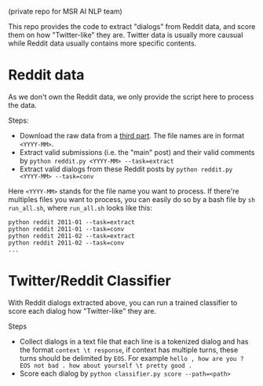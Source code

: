 (private repo for MSR AI NLP team)

This repo provides the code to extract "dialogs" from Reddit data, and score them on how "Twitter-like" they are. Twitter data is usually more causual while Reddit data usually contains more specific contents.
# Reddit data
As we don't own the Reddit data, we only provide the script here to process the data.

Steps:
* Download the raw data from a [third part](http://files.pushshift.io/reddit/comments/). The file names are in format `<YYYY-MM>`.
* Extract valid submissions (i.e. the "main" post) and their valid comments by `python reddit.py <YYYY-MM> --task=extract`
* Extract valid dialogs from these Reddit posts by `python reddit.py <YYYY-MM> --task=conv`

Here `<YYYY-MM>` stands for the file name you want to process. If there're multiples files you want to process, you can easily do so by a bash file by `sh run_all.sh`, where `run_all.sh` looks like this:
```
python reddit 2011-01 --task=extract
python reddit 2011-01 --task=conv
python reddit 2011-02 --task=extract
python reddit 2011-02 --task=conv
...
```
# Twitter/Reddit Classifier
With Reddit dialogs extracted above, you can run a trained classifier to score each dialog how "Twitter-like" they are. 

Steps
* Collect dialogs in a text file that each line is a tokenized dialog and has the format `context \t response`, if context has multiple turns, these turns should be delimited by `EOS`. For example `hello , how are you ? EOS not bad . how about yourself \t pretty good .`
* Score each dialog by `python classifier.py score --path=<path>`

